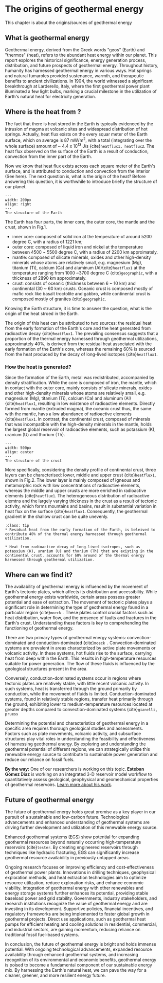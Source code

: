 # The origins of geothermal energy

This chapter is about the origins/sources of geothermal energy
## What is geothermal energy

Geothermal energy, derived from the Greek words "geos" (Earth) and "thermos" (heat), refers to the abundant heat energy within our planet. This report explores the historical significance, energy generation process, distribution, and future prospects of geothermal energy.
Throughout history, humanity has harnessed geothermal energy in various ways. Hot springs and natural fumaroles provided sustenance, warmth, and therapeutic benefits to ancient civilizations. In 1904, the world witnessed a significant breakthrough at Larderello, Italy, where the first geothermal power plant illuminated a few light bulbs, marking a crucial milestone in the utilization of Earth's natural heat for electricity generation.


## Where is the heat from ?
The fact that there is heat stored in the Earth is typically evidenced by the intrusion of magma at volcanic sites and widespread distribution of hot springs. Actually, heat flux exists on the every squar meter of the Earth surface, which on average is 87 mW/m<sup>2</sup>, with a total (integrating over the whole surface) amount of ~ 4.4 x 10<sup>13</sup> J/s {cite}`heatflux1, heatflux2`. The heat flux observed on the surface of the Earth is a result of conduction, convection from the inner part of the Earth. 

Now we know that heat flux exists across each square meter of the Earth's surface, and is attributed to conduction and convection from the interior (See here). The next question is, what is the origin of the heat? Before answering this question, it is worthwhile to introduce briefly the structure of our planet.

```{figure} ../GeothermalEnergy/Origin_pictures/Earth_structure.png
---
width: 200px
align: right
---
The structure of the Earth
```


The Earth has four parts, the inner core, the outer core, the mantle and the crust, shown in Fig.1.
 * inner core: composed of solid iron at the temperature of around 5200 degree C,  with a radius of 1221 km;
 * outer core: composed of liquid iron and nickel at the temperature between 4500 ~ 5500 degree C, with a radius of 2200 km approimately.
 * mantle: composed of silicate minerals, oxides and other high-density minerals whose atoms are relatively small, e.g. magnesium (Mg), titanium (Ti), calcium (Ca) and aluminum (Al){cite}`heatflux1` at the temperature ranging from 1000 ~3700 degree C {cite}`geographic`, with a thickness of 2890 km approximately.
 * crust: consists of oceanic (thickness between 6 ~ 10 km) and continental (30 ~ 60 km) crusts. Oceanic crust is composed mostly of mafic rock like basalt troctolite and gabbro, while continental crust is composed mostly of granites {cite}`geographic`.


Knowing the Earth structure, it is time to answer the question, what is the origin of the heat stroed in the Earth.

The origin of this heat can be attributed to two sources: the residual heat from the early formation of the Earth's core and the heat generated from radioactive decay {cite}`heatflux1`. The prevailing consensus suggests that a proportion of the thermal energy harnessed through geothermal utilizations, approximately 40%, is derived from the residual heat associated with the early formation of the Earth's core, whereas the remaining 60% is sourced from the heat produced by the decay of long-lived isotopes {cite}`heatflux1`.


### How the heat is generated?
Since the formation of the Earth, metal was redistributed, accompanied by density stratification. While the core is composed of iron, the mantle, which in contact with the outer core, mainly consists of silicate minerals, oxides and other high-density minerals whose atoms are relatively small, e.g. magnesium (Mg), titanium (Ti), calcium (Ca) and aluminum (Al){cite}`heatflux1`, resulting in low existence of radioactive elements. Directly formed from mantle (extruded magma), the oceanic crust  thus, the same with the mantle, havs a low abundance of radioactive elements {cite}`heatflux1`. In contrast, the continental crust, composed of minerals that was incompatible with the high-density minerals in the mantle, holds the largest global reservoir of radioactive elements, such as potassium (K), uranium (U) and thorium (Th). 

```{figure} ../GeothermalEnergy/Origin_pictures/crust.png
---
width: 500px
align: center
---
The structure of the crust
```

More specifically, considering the density profile of continental crust, three layers can be characterised: lower, middle and upper crust {cite}`heatflux1`, shown in Fig.2. The lower layer is mainly composed of igneous and metamorphic rock with low concentrations of radioactive elements, whereas the middle and upper crusts are more enriched in radioactive elements {cite}`heatflux1`. The heterogeneous distribution of radioactive elemtns and the largely varying thickness in the crust as a result of tectonic activity, which forms mountains and basins, result in substantial variation in heat flux on the surface {cite}`heatflux1`. Consequently, the geothermal gradient in the shallow crust can be quite unevenly.


`````{admonition} The geothermal heat source 
:class: tip
* Residual heat from the early formation of the Earth, is beleived to contribute 40% of the thermal energy harnessed through geothermal utilization.

* Heat from radioactive decay of long-lived isotropes, such as potassium (K), uranium (U) and thorium (Th) that are existing in the continental crust, accounts for 60% around of the thermal energy harnessed through geothermal utilization.

`````

## Where can we find it?

The availability of geothermal energy is influenced by the movement of Earth's tectonic plates, which affects its distribution and accessibility. While geothermal energy exists worldwide, certain areas possess greater potential and ease of extraction. The movement of tectonic plates plays a significant role in determining the type of geothermal energy found in a particular region {cite}`moeck `. These plates control crucial factors such as heat distribution, water flow, and the presence of faults and fractures in the Earth's crust. Understanding these factors is key to comprehending the functioning of geothermal energy.

There are two primary types of geothermal energy systems: convection-dominated and conduction-dominated {cite}`moeck `. Convection-dominated systems are prevalent in areas characterized by active plate movements or volcanic activity. In these systems, hot fluids rise to the surface, carrying heat from deep within the Earth. This results in high-temperature resources suitable for power generation. The flow of these fluids is influenced by the geological structures present in the area.

Conversely, conduction-dominated systems occur in regions where tectonic plates are relatively stable, with little recent volcanic activity. In such systems, heat is transferred through the ground primarily by conduction, while the movement of fluids is limited. Conduction-dominated systems, found in relatively stable regions, transfer heat primarily through the ground, exhibiting lower to medium-temperature resources located at greater depths compared to convection-dominated systems {cite}`gianelli, pruess `

Determining the potential and characteristics of geothermal energy in a specific area requires thorough geological studies and assessments. Factors such as plate movements, volcanic activity, and subsurface structures play vital roles in understanding the feasibility and effectiveness of harnessing geothermal energy. By exploring and understanding the geothermal potential of different regions, we can strategically utilize this renewable energy source to contribute to sustainable power generation and reduce our reliance on fossil fuels.

<div class="alert alert-block alert-info">
<b>By the way:</b> One of our researchers is working on this topic. <b>Esteban Gómez Diaz</b> is working on an integrated 3-D reservoir model workflow to quantitatively assess geological, geophysical and geomechanical properties of geothermal reservoirs. <a href="https://easygo-itn.eu/esteban-gomez-diaz/">Learn more about his work</a>.
</div>

## Future of geothermal energy
The future of geothermal energy holds great promise as a key player in our pursuit of a sustainable and low-carbon future. Technological advancements and enhanced understanding of geothermal systems are driving further development and utilization of this renewable energy source.

Enhanced geothermal systems (EGS) show potential for expanding geothermal resources beyond naturally occurring high-temperature reservoirs {cite}`tester`. By creating engineered reservoirs through techniques like hydraulic fracturing, EGS can significantly increase geothermal resource availability in previously untapped areas.

Ongoing research focuses on improving efficiency and cost-effectiveness of geothermal power plants. Innovations in drilling techniques, geophysical exploration methods, and heat extraction technologies aim to optimize resource utilization, reduce exploration risks, and enhance economic viability. Integration of geothermal energy with other renewables and energy storage systems further enhances its potential, providing stable baseload power and grid stability.
Governments, industry stakeholders, and research institutions recognize the value of geothermal energy and are investing in its development. Supportive policies, financial incentives, and regulatory frameworks are being implemented to foster global growth in geothermal projects. Direct use applications, such as geothermal heat pumps for efficient heating and cooling solutions in residential, commercial, and industrial sectors, are gaining momentum, reducing reliance on traditional fossil fuel-based systems.

In conclusion, the future of geothermal energy is bright and holds immense potential. With ongoing technological advancements, expanded resource availability through enhanced geothermal systems, and increasing recognition of its environmental and economic benefits, geothermal energy is poised to become a fundamental component of our sustainable energy mix. By harnessing the Earth's natural heat, we can pave the way for a cleaner, greener, and more resilient energy future.

